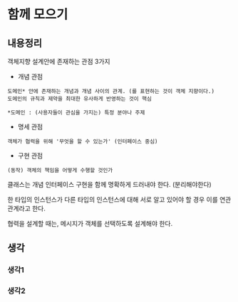 # 함께 모으기

## 내용정리

객체지향 설계안에 존재하는 관점 3가지

- 개념 관점

```
도메인* 안에 존재하는 개념과 개념 사이의 관계. (를 표현하는 것이 객체 지향이다.)
도메인의 규칙과 제약을 최대한 유사하게 반영하는 것이 핵심

*도메인 : (사용자들이 관심을 가지는) 특정 분야나 주제
```

- 명세 관점

```
객체가 협력을 위해 '무엇을 할 수 있는가' (인터페이스 중심)
```

- 구현 관점

```
(동작) 객체의 책임을 어떻게 수행할 것인가
```

클래스는 개념 인터페이스 구현을 함께 명확하게 드러내야 한다. (분리해야한다)

한 타입의 인스턴스가 다른 타입의 인스턴스에 대해 서로 알고 있어야 할 경우 이를 연관관계라고 한다.

협력을 설계할 때는, 메시지가 객체를 선택하도록 설계해야 한다.

## 생각

### 생각1

### 생각2
